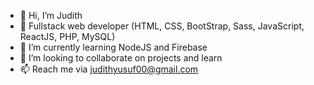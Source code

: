 - 👋 Hi, I’m Judith
- 👀 Fullstack web developer (HTML, CSS, BootStrap, Sass, JavaScript, ReactJS, PHP, MySQL)
- 🌱 I’m currently learning NodeJS and Firebase
- 🤗 I’m looking to collaborate on projects and learn
- 📫 Reach me via judithyusuf00@gmail.com

<!---
judithlk/judithlk is a ✨ special ✨ repository because its `README.md` (this file) appears on your GitHub profile.
You can click the Preview link to take a look at your changes.
--->
